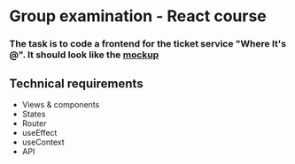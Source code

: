 # Group examination - React course

### The task is to code a frontend for the ticket service "Where It's @". It should look like the [mockup](https://www.figma.com/file/vcgWPPy2q44oZZ2eORL1wB/Where-its-light?node-id=0%3A1)

## Technical requirements
- Views & components
- States
- Router
- useEffect
- useContext
- API
